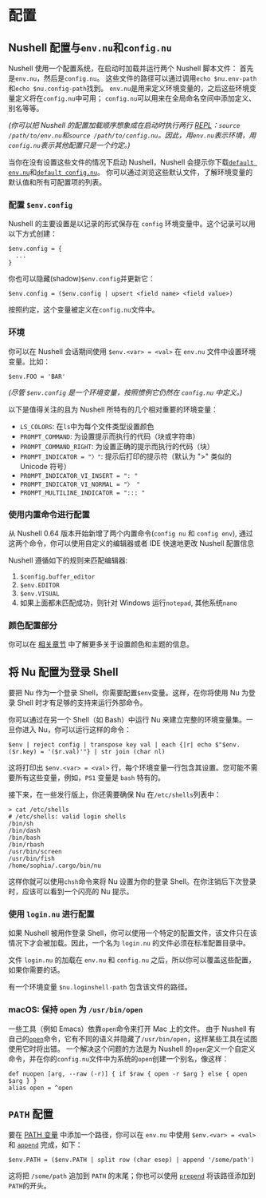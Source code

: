 # 配置

## Nushell 配置与`env.nu`和`config.nu`

Nushell 使用一个配置系统，在启动时加载并运行两个 Nushell 脚本文件：
首先是`env.nu`，然后是`config.nu`。
这些文件的路径可以通过调用`echo $nu.env-path`和`echo $nu.config-path`找到。
`env.nu`是用来定义环境变量的，之后这些环境变量定义将在`config.nu`中可用；
`config.nu`可以用来在全局命名空间中添加定义、别名等等。

_(你可以把 Nushell 的配置加载顺序想象成在启动时执行两行 [REPL](https://en.wikipedia.org/wiki/Read%E2%80%93eval%E2%80%93print_loop)：`source /path/to/env.nu`和`source /path/to/config.nu`。因此，用`env.nu`表示环境，用`config.nu`表示其他配置只是一个约定。)_

当你在没有设置这些文件的情况下启动 Nushell，Nushell 会提示你下载[`default env.nu`](https://github.com/nushell/nushell/blob/main/crates/nu-utils/src/sample_config/default_env.nu)和[`default config.nu`](https://github.com/nushell/nushell/blob/main/crates/nu-utils/src/sample_config/default_config.nu)。
你可以通过浏览这些默认文件，了解环境变量的默认值和所有可配置项的列表。

### 配置 `$env.config`

Nushell 的主要设置是以记录的形式保存在 `config` 环境变量中。这个记录可以用以下方式创建：

```nu
$env.config = {
  ...
}
```

你也可以隐藏(shadow)`$env.config`并更新它：

```nu
$env.config = ($env.config | upsert <field name> <field value>)
```

按照约定，这个变量被定义在`config.nu`文件中。

### 环境

你可以在 Nushell 会话期间使用 `$env.<var> = <val>` 在 `env.nu` 文件中设置环境变量。比如：

```nu
$env.FOO = 'BAR'
```

_(尽管 `$env.config` 是一个环境变量，按照惯例它仍然在 `config.nu` 中定义。)_

以下是值得关注的且为 Nushell 所特有的几个相对重要的环境变量：

- `LS_COLORS`: 在`ls`中为每个文件类型设置颜色
- `PROMPT_COMMAND`: 为设置提示而执行的代码（块或字符串）
- `PROMPT_COMMAND_RIGHT`: 为设置正确的提示而执行的代码（块）
- `PROMPT_INDICATOR = "〉"`: 提示后打印的提示符（默认为 ">" 类似的 Unicode 符号）
- `PROMPT_INDICATOR_VI_INSERT = ": "`
- `PROMPT_INDICATOR_VI_NORMAL = "〉 "`
- `PROMPT_MULTILINE_INDICATOR = "::: "`

### 使用内置命令进行配置

从 Nushell 0.64 版本开始新增了两个内置命令(`config nu` 和 `config env`), 通过这两个命令，你可以使用自定义的编辑器或者 IDE 快速地更改 Nushell 配置信息

Nushell 遵循如下的规则来匹配编辑器:

1. `$config.buffer_editor`
2. `$env.EDITOR`
3. `$env.VISUAL`
4. 如果上面都未匹配成功，则针对 Windows 运行`notepad`, 其他系统`nano`

### 颜色配置部分

你可以在 [相关章节](coloring_and_theming.md) 中了解更多关于设置颜色和主题的信息。

## 将 Nu 配置为登录 Shell

要把 Nu 作为一个登录 Shell，你需要配置`$env`变量。这样，在你将使用 Nu 为登录 Shell 时才有足够的支持来运行外部命令。

你可以通过在另一个 Shell（如 Bash）中运行 Nu 来建立完整的环境变量集。一旦你进入 Nu，你可以运行这样的命令：

```nu
$env | reject config | transpose key val | each {|r| echo $"$env.($r.key) = '($r.val)'"} | str join (char nl)
```

这将打印出 `$env.<var> = <val>` 行，每个环境变量一行包含其设置。您可能不需要所有这些变量，例如，`PS1` 变量是 `bash` 特有的。

接下来，在一些发行版上，你还需要确保 Nu 在`/etc/shells`列表中：

```nu
> cat /etc/shells
# /etc/shells: valid login shells
/bin/sh
/bin/dash
/bin/bash
/bin/rbash
/usr/bin/screen
/usr/bin/fish
/home/sophia/.cargo/bin/nu
```

这样你就可以使用`chsh`命令来将 Nu 设置为你的登录 Shell。在你注销后下次登录时，应该可以看到一个闪亮的 Nu 提示。

### 使用 `login.nu` 进行配置

如果 Nushell 被用作登录 Shell，你可以使用一个特定的配置文件，该文件只在该情况下才会被加载。因此，一个名为 `login.nu` 的文件必须在标准配置目录中。

文件 `login.nu` 的加载在 `env.nu` 和 `config.nu` 之后，所以你可以覆盖这些配置，如果你需要的话。

有一个环境变量 `$nu.loginshell-path` 包含该文件的路径。

### macOS: 保持 `open` 为 `/usr/bin/open`

一些工具（例如 Emacs）依靠`open`命令来打开 Mac 上的文件。
由于 Nushell 有自己的[`open`](/commands/docs/open.md)命令，它有不同的语义并隐藏了`/usr/bin/open`，这样某些工具在试图使用它时将出错。
一个解决这个问题的方法是为 Nushell 的`open`定义一个自定义命令，并在你的`config.nu`文件中为系统的`open`创建一个别名，像这样：

```nu
def nuopen [arg, --raw (-r)] { if $raw { open -r $arg } else { open $arg } }
alias open = ^open
```

## `PATH` 配置

要在 [PATH 变量](<https://en.wikipedia.org/wiki/PATH_(variable)>) 中添加一个路径，你可以在 `env.nu` 中使用 `$env.<var> = <val>` 和 [`append`](/commands/docs/append.md) 完成，如下：

```nu
$env.PATH = ($env.PATH | split row (char esep) | append '/some/path')
```

这将把 `/some/path` 追加到 `PATH` 的末尾；你也可以使用 [`prepend`](/commands/docs/prepend.md) 将该路径添加到`PATH`的开头。
